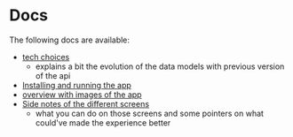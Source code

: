 # Docs

The following docs are available:
- [tech choices](./tech_choices.md)
  - explains a bit the evolution of the data models with previous version of the api
- [Installing and running the app](./install.md)
- [overview with images of the app](./overview.md)
- [Side notes of the different screens](./screens.md)
  - what you can do on those screens and some pointers on what could've made the experience better

